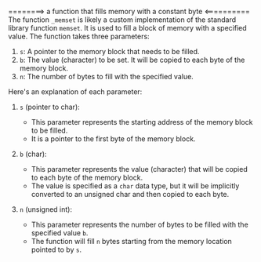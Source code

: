 ========>  a function that fills memory with a constant byte <==========
The function `_memset` is likely a custom implementation of the standard library function `memset`. It is used to fill a block of memory with a specified value. The function takes three parameters:

1. `s`: A pointer to the memory block that needs to be filled.
2. `b`: The value (character) to be set. It will be copied to each byte of the memory block.
3. `n`: The number of bytes to fill with the specified value.

Here's an explanation of each parameter:

1. `s` (pointer to char):
   - This parameter represents the starting address of the memory block to be filled.
   - It is a pointer to the first byte of the memory block.

2. `b` (char):
   - This parameter represents the value (character) that will be copied to each byte of the memory block.
   - The value is specified as a `char` data type, but it will be implicitly converted to an unsigned char and then copied to each byte.

3. `n` (unsigned int):
   - This parameter represents the number of bytes to be filled with the specified value `b`.
   - The function will fill `n` bytes starting from the memory location pointed to by `s`.

